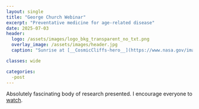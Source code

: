 ```yaml
---
layout: single
title: "George Church Webinar"
excerpt: "Preventative medicine for age-related disease"
date: 2025-07-03
header:
  logo: /assets/images/logo_bkg_transparent_no_txt.png
  overlay_image: /assets/images/header.jpg
  caption: "Sunrise at [__CosmicCliffs-hero__](https://www.nasa.gov/image-article/nasas-webb-reveals-cosmic-cliffs-glittering-landscape-of-star-birth/)"

classes: wide

categories:
  -post
---
```

Absolutely fascinating body of research presented. I encourage everyone to [watch](https://cbiit.webex.com/recordingservice/sites/cbiit/recording/ef46955cd5b94928b905ef8f3ff16f81/playback).
